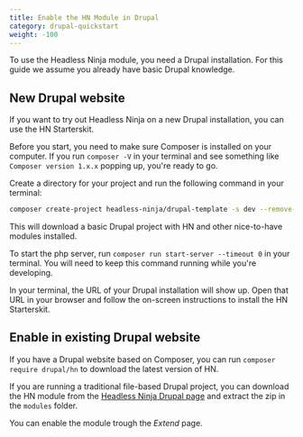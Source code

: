 ```yaml
---
title: Enable the HN Module in Drupal
category: drupal-quickstart
weight: -100
---
```


To use the Headless Ninja module, you need a Drupal installation. For this guide we assume you already have basic Drupal knowledge.

## New Drupal website

If you want to try out Headless Ninja on a new Drupal installation, you can use the HN Starterskit.

Before you start, you need to make sure Composer is installed on your computer. If you run `composer -V` in your terminal and see something like `Composer version 1.x.x` popping up, you're ready to go.

Create a directory for your project and run the following command in your terminal:

```bash
composer create-project headless-ninja/drupal-template -s dev --remove-vcs
```

This will download a basic Drupal project with HN and other nice-to-have modules installed.

To start the php server, run `composer run start-server --timeout 0` in your terminal. You will need to keep this command running while you're developing.

In your terminal, the URL of your Drupal installation will show up. Open that URL in your browser and follow the on-screen instructions to install the HN Starterskit.

## Enable in existing Drupal website
If you have a Drupal website based on Composer, you can run `composer require drupal/hn` to download the latest version of HN. 

If you are running a traditional file-based Drupal project, you can download the HN module from the [Headless Ninja Drupal page](https://www.drupal.org/project/hn) and extract the zip in the `modules` folder.

You can enable the module trough the _Extend_ page.
